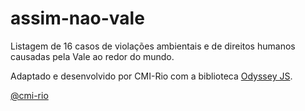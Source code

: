 # assim-nao-vale
Listagem de 16 casos de violações ambientais e de direitos humanos causadas pela Vale ao redor do mundo. 


Adaptado e desenvolvido por CMI-Rio com a biblioteca [Odyssey JS](https://github.com/CartoDB/odyssey.js).

[@cmi-rio](https://twitter.com/CMIRio)
